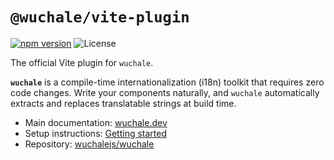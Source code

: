 # `@wuchale/vite-plugin`

[![npm version](https://img.shields.io/npm/v/@wuchale/vite-plugin)](https://www.npmjs.com/package/@wuchale/vite-plugin) ![License](https://img.shields.io/github/license/wuchalejs/wuchale)

The official Vite plugin for `wuchale`.

**`wuchale`** is a compile-time internationalization (i18n) toolkit that
requires zero code changes. Write your components naturally, and `wuchale`
automatically extracts and replaces translatable strings at build time.

- Main documentation: [wuchale.dev](https://wuchale.dev)
- Setup instructions: [Getting started](https://wuchale.dev/intro/start/)
- Repository: [wuchalejs/wuchale](https://github.com/wuchalejs/wuchale)
